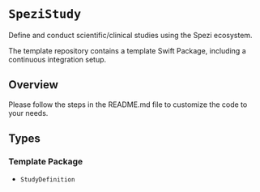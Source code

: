 # ``SpeziStudy``

<!--

This source file is part of the Stanford Spezi open source project

SPDX-FileCopyrightText: 2025 Stanford University and the project authors (see CONTRIBUTORS.md)

SPDX-License-Identifier: MIT
       
-->

Define and conduct scientific/clinical studies using the Spezi ecosystem.

The template repository contains a template Swift Package, including a continuous integration setup.

## Overview

Please follow the steps in the README.md file to customize the code to your needs.

## Types

### Template Package

- ``StudyDefinition``
